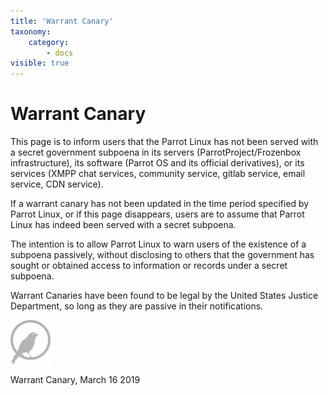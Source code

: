 ```yaml
---
title: 'Warrant Canary'
taxonomy:
    category:
        - docs
visible: true
---
```


# Warrant Canary

This page is to inform users that the Parrot Linux has not been served with a secret government subpoena in its servers (ParrotProject/Frozenbox infrastructure), its software (Parrot OS and its official derivatives), or its services (XMPP chat services, community service, gitlab service, email service, CDN service).

If a warrant canary has not been updated in the time period specified by Parrot Linux, or if this page disappears, users are to assume that Parrot Linux has indeed been served with a secret subpoena.


The intention is to allow Parrot Linux to warn users of the existence of a subpoena passively, without disclosing to others that the government has sought or obtained access to information or records under a secret subpoena.

Warrant Canaries have been found to be legal by the United States Justice Department, so long as they are passive in their notifications.






![warrant canary](../img/warrant-canary.png)

Warrant Canary, March 16 2019








